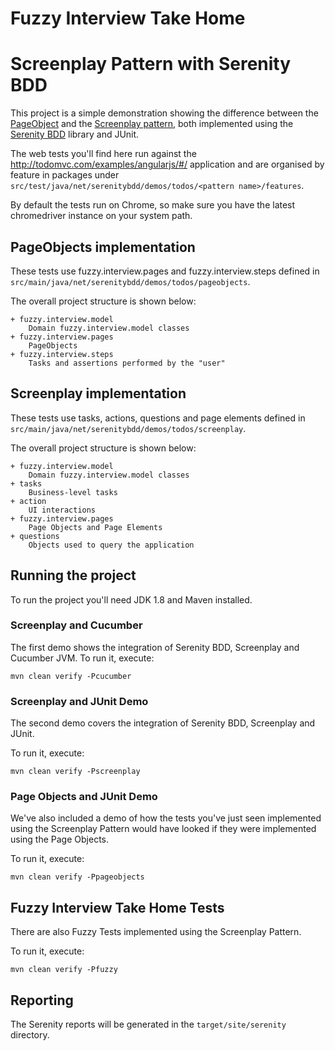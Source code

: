 # Fuzzy Interview Take Home

# Screenplay Pattern with Serenity BDD

This project is a simple demonstration showing the difference between
the [PageObject](http://martinfowler.com/bliki/PageObject.html)
and the [Screenplay pattern](https://dzone.com/articles/page-objects-refactored-solid-steps-to-the-screenp),
both implemented using the [Serenity BDD](http://serenity-bdd.info/#/) library and JUnit.

The web tests you'll find here run against the http://todomvc.com/examples/angularjs/#/ application and are organised
by feature in packages under `src/test/java/net/serenitybdd/demos/todos/<pattern name>/features`.

By default the tests run on Chrome, so make sure you have the latest chromedriver instance on your system path.

## PageObjects implementation

These tests use fuzzy.interview.pages and fuzzy.interview.steps defined in `src/main/java/net/serenitybdd/demos/todos/pageobjects`.

The overall project structure is shown below:

````
+ fuzzy.interview.model
    Domain fuzzy.interview.model classes
+ fuzzy.interview.pages
    PageObjects
+ fuzzy.interview.steps
    Tasks and assertions performed by the "user"
````

## Screenplay implementation

These tests use tasks, actions, questions and page elements defined in `src/main/java/net/serenitybdd/demos/todos/screenplay`.

The overall project structure is shown below:

````
+ fuzzy.interview.model
    Domain fuzzy.interview.model classes
+ tasks
    Business-level tasks
+ action
    UI interactions
+ fuzzy.interview.pages
    Page Objects and Page Elements
+ questions
    Objects used to query the application
````

## Running the project

To run the project you'll need JDK 1.8 and Maven installed.

### Screenplay and Cucumber

The first demo shows the integration of Serenity BDD, Screenplay and Cucumber JVM.
To run it, execute:

```
mvn clean verify -Pcucumber
```

### Screenplay and JUnit Demo

The second demo covers the integration of Serenity BDD, Screenplay and JUnit.

To run it, execute:

```
mvn clean verify -Pscreenplay
```

### Page Objects and JUnit Demo

We've also included a demo of how the tests you've just seen implemented using the Screenplay Pattern
would have looked if they were implemented using the Page Objects.

To run it, execute:

```
mvn clean verify -Ppageobjects
```

## Fuzzy Interview Take Home Tests

There are also Fuzzy Tests implemented using the Screenplay Pattern.

To run it, execute:

```
mvn clean verify -Pfuzzy
```

## 

## Reporting

The Serenity reports will be generated in the `target/site/serenity` directory.
